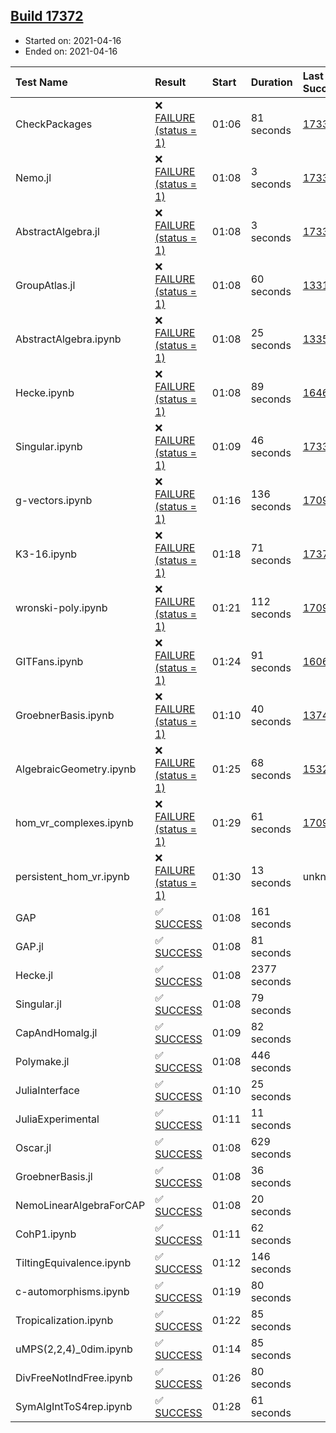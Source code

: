## [Build 17372](https://oscarci.mathematik.uni-kl.de/job/oscar/17372/)

* Started on: 2021-04-16
* Ended on: 2021-04-16

| Test Name    | Result | Start | Duration | Last Success | First Failure |
|:-------------|:-------|:------|:---------|:-------------|:--------------|
| CheckPackages | ❌ [FAILURE (status = 1)](https://oscarci.mathematik.uni-kl.de/job/oscar/17372/artifact/logs/build-17372/CheckPackages.log) | 01:06 | 81 seconds | [17336](https://oscarci.mathematik.uni-kl.de/job/oscar/17336/) | [17337](https://oscarci.mathematik.uni-kl.de/job/oscar/17337/) |
| Nemo.jl | ❌ [FAILURE (status = 1)](https://oscarci.mathematik.uni-kl.de/job/oscar/17372/artifact/logs/build-17372/Nemo.jl.log) | 01:08 | 3 seconds | [17338](https://oscarci.mathematik.uni-kl.de/job/oscar/17338/) | [17339](https://oscarci.mathematik.uni-kl.de/job/oscar/17339/) |
| AbstractAlgebra.jl | ❌ [FAILURE (status = 1)](https://oscarci.mathematik.uni-kl.de/job/oscar/17372/artifact/logs/build-17372/AbstractAlgebra.jl.log) | 01:08 | 3 seconds | [17336](https://oscarci.mathematik.uni-kl.de/job/oscar/17336/) | [17337](https://oscarci.mathematik.uni-kl.de/job/oscar/17337/) |
| GroupAtlas.jl | ❌ [FAILURE (status = 1)](https://oscarci.mathematik.uni-kl.de/job/oscar/17372/artifact/logs/build-17372/GroupAtlas.jl.log) | 01:08 | 60 seconds | [13311](https://oscarci.mathematik.uni-kl.de/job/oscar/13311/) | [13312](https://oscarci.mathematik.uni-kl.de/job/oscar/13312/) |
| AbstractAlgebra.ipynb | ❌ [FAILURE (status = 1)](https://oscarci.mathematik.uni-kl.de/job/oscar/17372/artifact/logs/build-17372/AbstractAlgebra.ipynb.log) | 01:08 | 25 seconds | [13355](https://oscarci.mathematik.uni-kl.de/job/oscar/13355/) | [13356](https://oscarci.mathematik.uni-kl.de/job/oscar/13356/) |
| Hecke.ipynb | ❌ [FAILURE (status = 1)](https://oscarci.mathematik.uni-kl.de/job/oscar/17372/artifact/logs/build-17372/Hecke.ipynb.log) | 01:08 | 89 seconds | [16463](https://oscarci.mathematik.uni-kl.de/job/oscar/16463/) | [16464](https://oscarci.mathematik.uni-kl.de/job/oscar/16464/) |
| Singular.ipynb | ❌ [FAILURE (status = 1)](https://oscarci.mathematik.uni-kl.de/job/oscar/17372/artifact/logs/build-17372/Singular.ipynb.log) | 01:09 | 46 seconds | [17338](https://oscarci.mathematik.uni-kl.de/job/oscar/17338/) | [17339](https://oscarci.mathematik.uni-kl.de/job/oscar/17339/) |
| g-vectors.ipynb | ❌ [FAILURE (status = 1)](https://oscarci.mathematik.uni-kl.de/job/oscar/17372/artifact/logs/build-17372/g-vectors.ipynb.log) | 01:16 | 136 seconds | [17099](https://oscarci.mathematik.uni-kl.de/job/oscar/17099/) | [17100](https://oscarci.mathematik.uni-kl.de/job/oscar/17100/) |
| K3-16.ipynb | ❌ [FAILURE (status = 1)](https://oscarci.mathematik.uni-kl.de/job/oscar/17372/artifact/logs/build-17372/K3-16.ipynb.log) | 01:18 | 71 seconds | [17371](https://oscarci.mathematik.uni-kl.de/job/oscar/17371/) | [17372](https://oscarci.mathematik.uni-kl.de/job/oscar/17372/) |
| wronski-poly.ipynb | ❌ [FAILURE (status = 1)](https://oscarci.mathematik.uni-kl.de/job/oscar/17372/artifact/logs/build-17372/wronski-poly.ipynb.log) | 01:21 | 112 seconds | [17098](https://oscarci.mathematik.uni-kl.de/job/oscar/17098/) | [17099](https://oscarci.mathematik.uni-kl.de/job/oscar/17099/) |
| GITFans.ipynb | ❌ [FAILURE (status = 1)](https://oscarci.mathematik.uni-kl.de/job/oscar/17372/artifact/logs/build-17372/GITFans.ipynb.log) | 01:24 | 91 seconds | [16068](https://oscarci.mathematik.uni-kl.de/job/oscar/16068/) | [16069](https://oscarci.mathematik.uni-kl.de/job/oscar/16069/) |
| GroebnerBasis.ipynb | ❌ [FAILURE (status = 1)](https://oscarci.mathematik.uni-kl.de/job/oscar/17372/artifact/logs/build-17372/GroebnerBasis.ipynb.log) | 01:10 | 40 seconds | [13748](https://oscarci.mathematik.uni-kl.de/job/oscar/13748/) | [13749](https://oscarci.mathematik.uni-kl.de/job/oscar/13749/) |
| AlgebraicGeometry.ipynb | ❌ [FAILURE (status = 1)](https://oscarci.mathematik.uni-kl.de/job/oscar/17372/artifact/logs/build-17372/AlgebraicGeometry.ipynb.log) | 01:25 | 68 seconds | [15322](https://oscarci.mathematik.uni-kl.de/job/oscar/15322/) | [15323](https://oscarci.mathematik.uni-kl.de/job/oscar/15323/) |
| hom_vr_complexes.ipynb | ❌ [FAILURE (status = 1)](https://oscarci.mathematik.uni-kl.de/job/oscar/17372/artifact/logs/build-17372/hom_vr_complexes.ipynb.log) | 01:29 | 61 seconds | [17099](https://oscarci.mathematik.uni-kl.de/job/oscar/17099/) | [17100](https://oscarci.mathematik.uni-kl.de/job/oscar/17100/) |
| persistent_hom_vr.ipynb | ❌ [FAILURE (status = 1)](https://oscarci.mathematik.uni-kl.de/job/oscar/17372/artifact/logs/build-17372/persistent_hom_vr.ipynb.log) | 01:30 | 13 seconds | unknown | unknown |
| GAP | ✅ [SUCCESS](https://oscarci.mathematik.uni-kl.de/job/oscar/17372/artifact/logs/build-17372/GAP.log) | 01:08 | 161 seconds |  |  |
| GAP.jl | ✅ [SUCCESS](https://oscarci.mathematik.uni-kl.de/job/oscar/17372/artifact/logs/build-17372/GAP.jl.log) | 01:08 | 81 seconds |  |  |
| Hecke.jl | ✅ [SUCCESS](https://oscarci.mathematik.uni-kl.de/job/oscar/17372/artifact/logs/build-17372/Hecke.jl.log) | 01:08 | 2377 seconds |  |  |
| Singular.jl | ✅ [SUCCESS](https://oscarci.mathematik.uni-kl.de/job/oscar/17372/artifact/logs/build-17372/Singular.jl.log) | 01:08 | 79 seconds |  |  |
| CapAndHomalg.jl | ✅ [SUCCESS](https://oscarci.mathematik.uni-kl.de/job/oscar/17372/artifact/logs/build-17372/CapAndHomalg.jl.log) | 01:09 | 82 seconds |  |  |
| Polymake.jl | ✅ [SUCCESS](https://oscarci.mathematik.uni-kl.de/job/oscar/17372/artifact/logs/build-17372/Polymake.jl.log) | 01:08 | 446 seconds |  |  |
| JuliaInterface | ✅ [SUCCESS](https://oscarci.mathematik.uni-kl.de/job/oscar/17372/artifact/logs/build-17372/JuliaInterface.log) | 01:10 | 25 seconds |  |  |
| JuliaExperimental | ✅ [SUCCESS](https://oscarci.mathematik.uni-kl.de/job/oscar/17372/artifact/logs/build-17372/JuliaExperimental.log) | 01:11 | 11 seconds |  |  |
| Oscar.jl | ✅ [SUCCESS](https://oscarci.mathematik.uni-kl.de/job/oscar/17372/artifact/logs/build-17372/Oscar.jl.log) | 01:08 | 629 seconds |  |  |
| GroebnerBasis.jl | ✅ [SUCCESS](https://oscarci.mathematik.uni-kl.de/job/oscar/17372/artifact/logs/build-17372/GroebnerBasis.jl.log) | 01:08 | 36 seconds |  |  |
| NemoLinearAlgebraForCAP | ✅ [SUCCESS](https://oscarci.mathematik.uni-kl.de/job/oscar/17372/artifact/logs/build-17372/NemoLinearAlgebraForCAP.log) | 01:08 | 20 seconds |  |  |
| CohP1.ipynb | ✅ [SUCCESS](https://oscarci.mathematik.uni-kl.de/job/oscar/17372/artifact/logs/build-17372/CohP1.ipynb.log) | 01:11 | 62 seconds |  |  |
| TiltingEquivalence.ipynb | ✅ [SUCCESS](https://oscarci.mathematik.uni-kl.de/job/oscar/17372/artifact/logs/build-17372/TiltingEquivalence.ipynb.log) | 01:12 | 146 seconds |  |  |
| c-automorphisms.ipynb | ✅ [SUCCESS](https://oscarci.mathematik.uni-kl.de/job/oscar/17372/artifact/logs/build-17372/c-automorphisms.ipynb.log) | 01:19 | 80 seconds |  |  |
| Tropicalization.ipynb | ✅ [SUCCESS](https://oscarci.mathematik.uni-kl.de/job/oscar/17372/artifact/logs/build-17372/Tropicalization.ipynb.log) | 01:22 | 85 seconds |  |  |
| uMPS(2,2,4)_0dim.ipynb | ✅ [SUCCESS](https://oscarci.mathematik.uni-kl.de/job/oscar/17372/artifact/logs/build-17372/uMPS-2-2-4-_0dim.ipynb.log) | 01:14 | 85 seconds |  |  |
| DivFreeNotIndFree.ipynb | ✅ [SUCCESS](https://oscarci.mathematik.uni-kl.de/job/oscar/17372/artifact/logs/build-17372/DivFreeNotIndFree.ipynb.log) | 01:26 | 80 seconds |  |  |
| SymAlgIntToS4rep.ipynb | ✅ [SUCCESS](https://oscarci.mathematik.uni-kl.de/job/oscar/17372/artifact/logs/build-17372/SymAlgIntToS4rep.ipynb.log) | 01:28 | 61 seconds |  |  |
